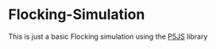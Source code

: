 # Flocking-Simulation

This is just a basic Flocking simulation using the [P5JS]("https://p5js.org/") library
